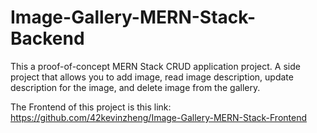 # Image-Gallery-MERN-Stack-Backend
This a proof-of-concept MERN Stack CRUD application project. A side project that allows you to add image, read image description, 
update description for the image, and delete image from the gallery.

The Frontend of this project is this link:
https://github.com/42kevinzheng/Image-Gallery-MERN-Stack-Frontend

